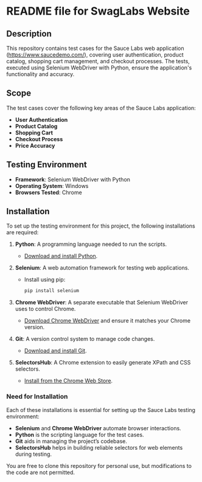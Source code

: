 # README file for SwagLabs Website

## Description
This repository contains test cases for the Sauce Labs web application (https://www.saucedemo.com/), covering user authentication, product catalog, shopping cart management, and checkout processes. The tests, executed using Selenium WebDriver with Python, ensure the application's functionality and accuracy.

## Scope
The test cases cover the following key areas of the Sauce Labs application:
- **User Authentication**
- **Product Catalog**
- **Shopping Cart**
- **Checkout Process**
- **Price Accuracy**

## Testing Environment
- **Framework**: Selenium WebDriver with Python
- **Operating System**: Windows
- **Browsers Tested**: Chrome

## Installation
To set up the testing environment for this project, the following installations are required:

1. **Python**: A programming language needed to run the scripts.
   - [Download and install Python](https://www.python.org/downloads/).

2. **Selenium**: A web automation framework for testing web applications.
   - Install using pip:
     ```bash
     pip install selenium
     ```

3. **Chrome WebDriver**: A separate executable that Selenium WebDriver uses to control Chrome.
   - [Download Chrome WebDriver](https://sites.google.com/chromium.org/driver/) and ensure it matches your Chrome version.

4. **Git**: A version control system to manage code changes.
   - [Download and install Git](https://git-scm.com/downloads).

5. **SelectorsHub**: A Chrome extension to easily generate XPath and CSS selectors.
   - [Install from the Chrome Web Store](https://chrome.google.com/webstore/detail/selectorshub/).
  

### Need for Installation
Each of these installations is essential for setting up the Sauce Labs testing environment:
- **Selenium** and **Chrome WebDriver** automate browser interactions.
- **Python** is the scripting language for the test cases.
- **Git** aids in managing the project’s codebase.
- **SelectorsHub** helps in building reliable selectors for web elements during testing.

You are free to clone this repository for personal use, but modifications to the code are not permitted.
